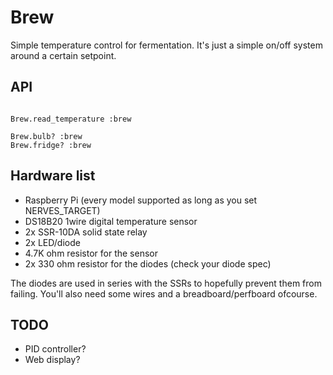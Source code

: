 # Brew

Simple temperature control for fermentation. It's just a simple on/off system around a certain setpoint.

## API

```

Brew.read_temperature :brew

Brew.bulb? :brew
Brew.fridge? :brew

```

## Hardware list

 - Raspberry Pi (every model supported as long as you set NERVES_TARGET)
 - DS18B20 1wire digital temperature sensor
 - 2x SSR-10DA solid state relay
 - 2x LED/diode
 - 4.7K ohm resistor for the sensor
 - 2x 330 ohm resistor for the diodes (check your diode spec)

The diodes are used in series with the SSRs to hopefully prevent them from failing. You'll also need some wires and a breadboard/perfboard ofcourse.

## TODO

 - PID controller?
 - Web display?
